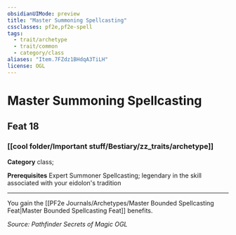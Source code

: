```yaml
---
obsidianUIMode: preview
title: "Master Summoning Spellcasting"
cssclasses: pf2e,pf2e-spell
tags:
  - trait/archetype
  - trait/common
  - category/class
aliases: "Item.7FZdz1BHdqA3TiLH"
license: OGL
---
```

# Master Summoning Spellcasting
## Feat 18
### [[cool folder/Important stuff/Bestiary/zz_traits/archetype]]

**Category** class; 



**Prerequisites** Expert Summoner Spellcasting; legendary in the skill associated with your eidolon's tradition
* * *
You gain the [[PF2e Journals/Archetypes/Master Bounded Spellcasting Feat|Master Bounded Spellcasting Feat]] benefits.

*Source: Pathfinder Secrets of Magic*
*OGL*